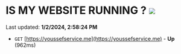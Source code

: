 # IS MY WEBSITE RUNNING ? [![](https://img.shields.io/static/v1?label=Sponsor&message=%E2%9D%A4&logo=GitHub&color=%23fe8e86)](https://github.com/sponsors/<username>)

Last updated: **1/2/2024, 2:58:24 PM**

- `GET` [https://youssefservice.me](https://youssefservice.me) - **Up** (962ms)
